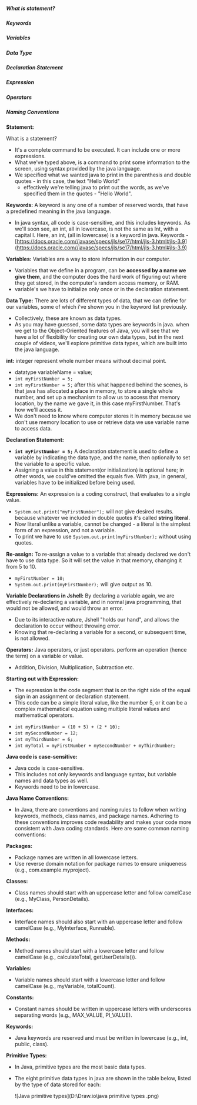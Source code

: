 ##### What is statement?
##### Keywords
##### Variables
##### Data Type
##### Declaration Statement
##### Expression
##### Operators
##### Naming Conventions

**Statement:** 

What is a statement?

* It's a complete command to be executed. It can include one or more expressions.
* What we've typed above, is a command to print some information to the screen, using syntax provided by the java language.
* We specified what we wanted java to print in the parenthesis and double quotes - in this case, the text "Hello World" 
  - effectively we're telling java to print out the words, as we've specified them in the quotes - "Hello World".
  
**Keywords:**  A keyword is any one of a number of reserved words, that have a predefined meaning in the java language.

* In java syntax, all code is case-sensitive, and this includes keywords. As we'll soon see, an int, all in lowercase, 
  is not the same as Int, with a capital I. Here, an int, (all in lowercase) is a keyword in java.
  Keywords - [https://docs.oracle.com//javase/specs/jls/se17/html/jls-3.html#jls-3.9](https://docs.oracle.com//javase/specs/jls/se17/html/jls-3.html#jls-3.9)

**Variables:**  Variables are a way to store information in our computer.
* Variables that we define in a program, can be **accessed by a name we give them**, and the computer does the hard work
  of figuring out where they get stored, in the computer's random access memory, or RAM.
* variable's we have to initialize only once or in the declaration statement.

**Data Type:** There are lots of different types of data, that we can define for our variables, some of which i've shown
  you in the keyword list previously.
* Collectively, these are known as data types.
* As you may have guessed, some data types are keywords in java. when we get to the Object-Oriented features of Java, you will 
  see that we have a lot of flexibility for creating our own data types, but in the next couple of videos, we'll explore
  primitive data types, which are built into the java language.

**int:** integer represent whole number means without decimal point. 
* datatype variableName = value;
* `int myFirstNumber = 5;`
* `int myFirstNumber = 5;` after this what happened behind the scenes, is that java has allocated a place in memory, to 
  store a single whole number, and set up a mechanism to allow us to access that memory location, by the name we gave it,
  in this case myFirstNumber. That's how we'll access it.
* We don't need to know where computer stores it in memory because we don't use memory location to use or retrieve data 
  we use variable name to access data.

**Declaration Statement:**
* **`int myFirstNumber = 5;`** A declaration statement is used to define a variable by indicating the data type, and the 
  name, then optionally to set the variable to a specific value.
* Assigning a value in this statement(or initialization) is optional here; in other words, we could've omitted the equals
  five. With java, in general, variables have to be initialized before being used.

**Expressions:** An expression is a coding construct, that evaluates to a single value.

* `System.out.print("myFirstNumber");` will not give desired results. because whatever we included in double quotes it's 
  called **string literal**. 
* Now literal unlike a variable, cannot be changed - a literal is the simplest form of an expression, and not a variable.
* To print we have to use `System.out.print(myFirstNumber);` without using quotes.

**Re-assign:** To re-assign a value to a variable that already declared we don't have to use data type. So it will set 
  the value in that memory, changing it from 5 to 10.
* `myFirstNumber = 10;`
* `System.out.print(myFirstNumber);`  will give output as 10. 

**Variable Declarations in Jshell:** By declaring a variable again, we are effectively re-declaring a variable, and in 
  normal java programming, that would not be allowed, and would throw an error.

* Due to its interactive nature, Jshell "holds our hand", and allows the declaration to occur without throwing error.
* Knowing that re-declaring a variable for a second, or subsequent time, is not allowed.


**Operators:** Java operators, or just operators. perform an operation (hence the term) on a variable or value.
- Addition, Division, Multiplication, Subtraction etc.

**Starting out with Expression:**

* The expression is the code segment that is on the right side of the equal sign in an assignment or declaration statement.
* This code can be a simple literal value, like the number 5, or it can be a complex mathematical equation using multiple
  literal values and mathematical operators.

- `int myFirstNumber = (10 + 5) + (2 * 10);`
- `int mySecondNumber = 12;`
- `int myThirdNumber = 6;`
- `int myTotal = myFirstNumber + mySecondNumber + myThirdNumber;`

**Java code is case-sensitive:**

* Java code is case-sensitive.
* This includes not only keywords and language syntax, but variable names and data types as well.
* Keywords need to be in lowercase.

**Java Name Conventions:**

- In Java, there are conventions and naming rules to follow when writing keywords, methods, class names, and package names.
Adhering to these conventions improves code readability and makes your code more consistent with Java coding standards. 
Here are some common naming conventions:

**Packages:**

- Package names are written in all lowercase letters.
- Use reverse domain notation for package names to ensure uniqueness (e.g., com.example.myproject).

**Classes:**

- Class names should start with an uppercase letter and follow camelCase (e.g., MyClass, PersonDetails).

**Interfaces:**

- Interface names should also start with an uppercase letter and follow camelCase (e.g., MyInterface, Runnable).

**Methods:**

- Method names should start with a lowercase letter and follow camelCase (e.g., calculateTotal, getUserDetails()).

**Variables:**

- Variable names should start with a lowercase letter and follow camelCase (e.g., myVariable, totalCount).

**Constants:**

- Constant names should be written in uppercase letters with underscores separating words (e.g., MAX_VALUE, PI_VALUE).

**Keywords:**

- Java keywords are reserved and must be written in lowercase (e.g., int, public, class).

**Primitive Types:**

* In Java, primitive types are the most basic data types.
* The eight primitive data types in java are shown in the table below, listed by the type of data stored for each:

  ![Java primitive types](D:\Draw.io\java primitive types .png)


  

